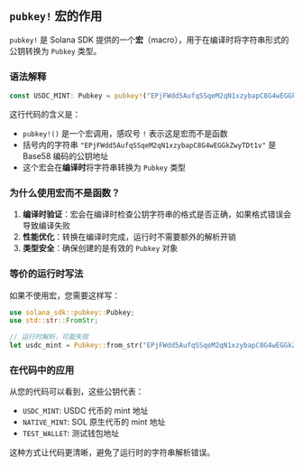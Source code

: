 
## `pubkey!` 宏的作用

`pubkey!` 是 Solana SDK 提供的一个**宏**（macro），用于在编译时将字符串形式的公钥转换为 `Pubkey` 类型。

### 语法解释

```rust
const USDC_MINT: Pubkey = pubkey!("EPjFWdd5AufqSSqeM2qN1xzybapC8G4wEGGkZwyTDt1v");
```

这行代码的含义是：
- `pubkey!()` 是一个宏调用，感叹号 `!` 表示这是宏而不是函数
- 括号内的字符串 `"EPjFWdd5AufqSSqeM2qN1xzybapC8G4wEGGkZwyTDt1v"` 是 Base58 编码的公钥地址
- 这个宏会在**编译时**将字符串转换为 `Pubkey` 类型

### 为什么使用宏而不是函数？

1. **编译时验证**：宏会在编译时检查公钥字符串的格式是否正确，如果格式错误会导致编译失败
2. **性能优化**：转换在编译时完成，运行时不需要额外的解析开销
3. **类型安全**：确保创建的是有效的 `Pubkey` 对象

### 等价的运行时写法

如果不使用宏，您需要这样写：

```rust
use solana_sdk::pubkey::Pubkey;
use std::str::FromStr;

// 运行时解析，可能失败
let usdc_mint = Pubkey::from_str("EPjFWdd5AufqSSqeM2qN1xzybapC8G4wEGGkZwyTDt1v").unwrap();
```

### 在代码中的应用

从您的代码可以看到，这些公钥代表：
- `USDC_MINT`: USDC 代币的 mint 地址
- `NATIVE_MINT`: SOL 原生代币的 mint 地址  
- `TEST_WALLET`: 测试钱包地址

这种方式让代码更清晰，避免了运行时的字符串解析错误。